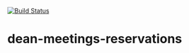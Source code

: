 [![Build Status](https://dev.azure.com/uni-projects-2021/Team%20project/_apis/build/status/io-ytsejam.dean-meeting-reservations?branchName=main)](https://dev.azure.com/uni-projects-2021/Team%20project/_build/latest?definitionId=6&branchName=main)

# dean-meetings-reservations
